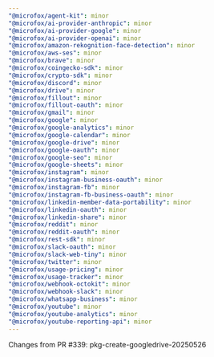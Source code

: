 ```yaml
---
"@microfox/agent-kit": minor
"@microfox/ai-provider-anthropic": minor
"@microfox/ai-provider-google": minor
"@microfox/ai-provider-openai": minor
"@microfox/amazon-rekognition-face-detection": minor
"@microfox/aws-ses": minor
"@microfox/brave": minor
"@microfox/coingecko-sdk": minor
"@microfox/crypto-sdk": minor
"@microfox/discord": minor
"@microfox/drive": minor
"@microfox/fillout": minor
"@microfox/fillout-oauth": minor
"@microfox/gmail": minor
"@microfox/google": minor
"@microfox/google-analytics": minor
"@microfox/google-calendar": minor
"@microfox/google-drive": minor
"@microfox/google-oauth": minor
"@microfox/google-seo": minor
"@microfox/google-sheets": minor
"@microfox/instagram": minor
"@microfox/instagram-business-oauth": minor
"@microfox/instagram-fb": minor
"@microfox/instagram-fb-business-oauth": minor
"@microfox/linkedin-member-data-portability": minor
"@microfox/linkedin-oauth": minor
"@microfox/linkedin-share": minor
"@microfox/reddit": minor
"@microfox/reddit-oauth": minor
"@microfox/rest-sdk": minor
"@microfox/slack-oauth": minor
"@microfox/slack-web-tiny": minor
"@microfox/twitter": minor
"@microfox/usage-pricing": minor
"@microfox/usage-tracker": minor
"@microfox/webhook-octokit": minor
"@microfox/webhook-slack": minor
"@microfox/whatsapp-business": minor
"@microfox/youtube": minor
"@microfox/youtube-analytics": minor
"@microfox/youtube-reporting-api": minor
---
```


Changes from PR #339: pkg-create-googledrive-20250526
